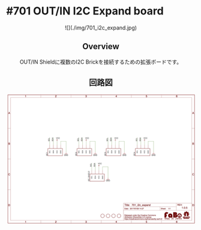 # #701 OUT/IN I2C Expand board
<center>
![](./img/701_i2c_expand.jpg)
<!--COLORME-->

## Overview
OUT/IN Shieldに複数のI2C Brickを接続するための拡張ボードです。

## 回路図

![](./img/701_i2c_expand_sch.png)

